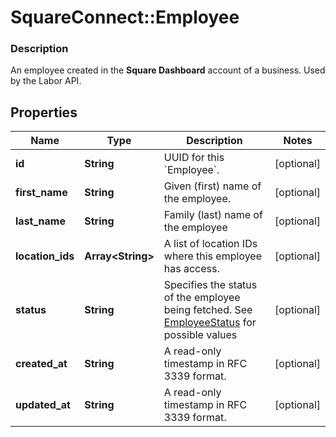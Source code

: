 # SquareConnect::Employee

### Description

An employee created in the **Square Dashboard** account of a business.  Used by the Labor API.

## Properties
Name | Type | Description | Notes
------------ | ------------- | ------------- | -------------
**id** | **String** | UUID for this &#x60;Employee&#x60;. | [optional] 
**first_name** | **String** | Given (first) name of the employee. | [optional] 
**last_name** | **String** | Family (last) name of the employee | [optional] 
**location_ids** | **Array&lt;String&gt;** | A list of location IDs where this employee has access. | [optional] 
**status** | **String** | Specifies the status of the employee being fetched. See [EmployeeStatus](#type-employeestatus) for possible values | [optional] 
**created_at** | **String** | A read-only timestamp in RFC 3339 format. | [optional] 
**updated_at** | **String** | A read-only timestamp in RFC 3339 format. | [optional] 


